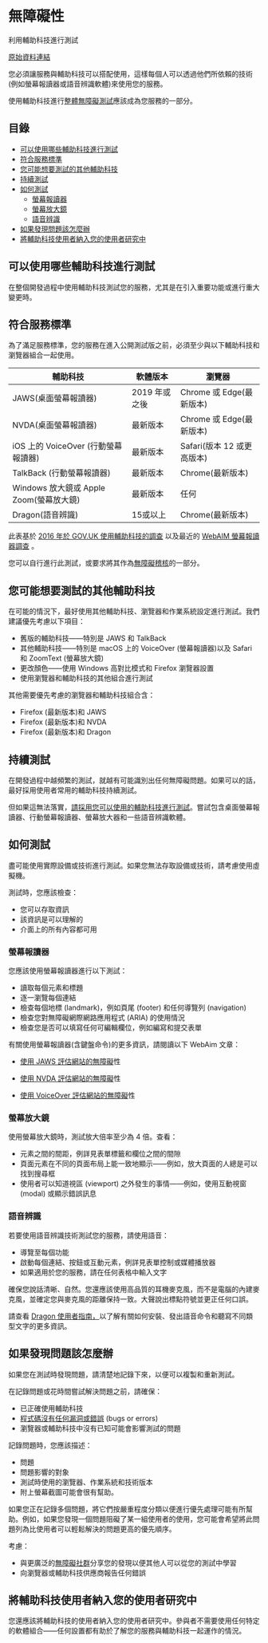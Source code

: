 # 無障礙性

利用輔助科技進行測試

[原始資料連結](https://www.gov.uk/service-manual/technology/testing-with-assistive-technologies)

您必須讓服務與輔助科技可以搭配使用，這樣每個人可以透過他們所依賴的技術(例如螢幕報讀器或語音辨識軟體)來使用您的服務。

使用輔助科技進行[整體無障礙測試](https://www.gov.uk/service-manual/technology/testing-for-accessibility)應該成為您服務的一部分。

## 目錄

 - [可以使用哪些輔助科技進行測試](#可以使用哪些輔助科技進行測試)
 - [符合服務標準](#符合服務標準)
 - [您可能想要測試的其他輔助科技](#您可能想要測試的其他輔助科技)
 - [持續測試](#持續測試)
 - [如何測試](#如何測試)
   - [螢幕報讀器](#螢幕報讀器)
   - [螢幕放大鏡](#螢幕放大鏡)
   - [語音辨識](#語音辨識)
 - [如果發現問題該怎麼辦](#如果發現問題該怎麼辦)
 - [將輔助科技使用者納入您的使用者研究中](#將輔助科技使用者納入您的使用者研究中)

## 可以使用哪些輔助科技進行測試

在整個開發過程中使用輔助科技測試您的服務，尤其是在引入重要功能或進行重大變更時。

## 符合服務標準

為了滿足服務標準，您的服務在進入公開測試版之前，必須至少與以下輔助科技和瀏覽器組合一起使用。

| 輔助科技 | 軟體版本 | 瀏覽器 |
|------|------|------|
| JAWS(桌面螢幕報讀器) | 2019 年或之後 | Chrome 或 Edge(最新版本) |
| NVDA(桌面螢幕報讀器) | 最新版本 | Chrome 或 Edge(最新版本) |
| iOS 上的 VoiceOver (行動螢幕報讀器) | 最新版本 | Safari(版本 12 或更高版本) |
| TalkBack (行動螢幕報讀器) | 最新版本 | Chrome(最新版本) |
| Windows 放大鏡或 Apple Zoom(螢幕放大鏡) | 最新版本 | 任何 |
| Dragon(語音辨識) | 15或以上 | Chrome(最新版本) |

此表基於 [2016 年於 GOV.UK 使用輔助科技的調查](https://accessibility.blog.gov.uk/2016/11/01/results-of-the-2016-gov-uk-assistive-technology-survey/)
以及最近的 [WebAIM 螢幕報讀器調查](https://webaim.org/projects/screenreadersurvey9/) 。

您可以自行進行此測試，或要求將其作為[無障礙稽核](https://www.gov.uk/service-manual/helping-people-to-use-your-service/getting-an-accessibility-audit)的一部分。

## 您可能想要測試的其他輔助科技

在可能的情況下，最好使用其他輔助科技、瀏覽器和作業系統設定進行測試。我們建議優先考慮以下項目：

- 舊版的輔助科技——特別是 JAWS 和 TalkBack
- 其他輔助科技——特別是 macOS 上的 VoiceOver (螢幕報讀器)以及 Safari 和 ZoomText (螢幕放大鏡)
- 更改顏色——使用 Windows 高對比模式和 Firefox 瀏覽器設置
- 使用瀏覽器和輔助科技的其他組合進行測試

其他需要優先考慮的瀏覽器和輔助科技組合含：

- Firefox (最新版本)和 JAWS
- Firefox (最新版本)和 NVDA
- Firefox (最新版本)和 Dragon

## 持續測試

在開發過程中越頻繁的測試，就越有可能識別出任何無障礙問題。如果可以的話，最好採用使用者常用的輔助科技持續測試。

但如果這無法落實，[請採用您可以使用的輔助科技進行測試](https://accessibility.blog.gov.uk/2018/09/27/assistive-technology-tools-you-can-use-at-no-cost/)。嘗試包含桌面螢幕報讀器、行動螢幕報讀器、螢幕放大器和一些語音辨識軟體。

## 如何測試

盡可能使用實際設備或技術進行測試。如果您無法存取設備或技術，請考慮使用虛擬機。

測試時，您應該檢查：

- 您可以存取資訊
- 該資訊是可以理解的
- 介面上的所有內容都可用

### 螢幕報讀器

您應該使用螢幕報讀器進行以下測試：

- 讀取每個元素和標題
- 逐一瀏覽每個連結
- 檢查每個地標 (landmark)，例如頁尾 (footer) 和任何導覽列 (navigation)
- 檢查您對無障礙網際網路應用程式 (ARIA) 的使用情況
- 檢查您是否可以填寫任何可編輯欄位，例如編寫和提交表單

有關使用螢幕報讀器(含鍵盤命令)的更多資訊，請閱讀以下 WebAim 文章：

- [使用 JAWS 評估網站的無障礙](https://webaim.org/articles/jaws/)性

- [使用 NVDA 評估網站的無障礙](https://webaim.org/articles/nvda/)性

- [使用 VoiceOver 評估網站的無障礙](https://webaim.org/articles/voiceover/)性

### 螢幕放大鏡

使用螢幕放大鏡時，測試放大倍率至少為 4 倍。查看：

- 元素之間的間距，例詳見表單標籤和欄位之間的間隙
- 頁面元素在不同的頁面布局上能一致地顯示——例如，放大頁面的人總是可以找到搜尋框
- 使用者可以知道視區 (viewport) 之外發生的事情——例如，使用互動視窗 (modal) 或顯示錯誤訊息

### 語音辨識

若要使用語音辨識技術測試您的服務，請使用語音：

- 導覽至每個功能
- 啟動每個連結、按鈕或互動元素，例詳見表單控制或媒體播放器
- 如果適用於您的服務，請在任何表格中輸入文字

確保您說話清晰、自然。您還應該使用高品質的耳機麥克風，而不是電腦的內建麥克風，並確定您與麥克風的距離保持一致。大聲說出標點符號並更正任何口誤。

請查看 [Dragon 使用者指南，](https://www.nuance.com/dragon/user-documentation.html)以了解有關如何安裝、發出語音命令和聽寫不同類型文字的更多資訊。

## 如果發現問題該怎麼辦

如果您在測試時發現問題，請清楚地記錄下來，以便可以複製和重新測試。

在記錄問題或花時間嘗試解決問題之前，請確保：

- 已正確使用輔助科技
- [程式碼沒有任何漏洞或錯誤](https://www.gov.uk/service-manual/technology/quality-assurance-testing-your-service-regularly) (bugs or errors)
- 瀏覽器或輔助科技中沒有已知可能會影響測試的問題

記錄問題時，您應該描述：

- 問題
- 問題影響的對象
- 測試時使用的瀏覽器、作業系統和技術版本
- 附上螢幕截圖可能會很有幫助。

如果您正在記錄多個問題，將它們按嚴重程度分類以便進行優先處理可能有所幫助。例如，如果您發現一個問題阻礙了某一組使用者的使用，您可能會希望將此問題列為比使用者可以輕鬆解決的問題更高的優先順序。

考慮：

- 與更廣泛的[無障礙社群](https://www.gov.uk/service-manual/communities/accessibility-community)分享您的發現以便其他人可以從您的測試中學習
- 向瀏覽器或輔助科技供應商報告任何錯誤

## 將輔助科技使用者納入您的使用者研究中

您還應該將輔助科技的使用者納入您的使用者研究中。參與者不需要使用任何特定的軟體組合——任何設置都有助於了解您的服務與輔助科技一起運作的情況。
